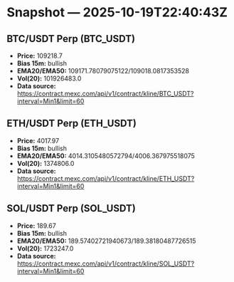 # Snapshot — 2025-10-19T22:40:43Z

## BTC/USDT Perp (BTC_USDT)
- **Price:** 109218.7
- **Bias 15m:** bullish
- **EMA20/EMA50:** 109171.78079075122/109018.0817353528
- **Vol(20):** 101926483.0
- **Data source:** https://contract.mexc.com/api/v1/contract/kline/BTC_USDT?interval=Min1&limit=60

## ETH/USDT Perp (ETH_USDT)
- **Price:** 4017.97
- **Bias 15m:** bullish
- **EMA20/EMA50:** 4014.3105480572794/4006.367975518075
- **Vol(20):** 1374806.0
- **Data source:** https://contract.mexc.com/api/v1/contract/kline/ETH_USDT?interval=Min1&limit=60

## SOL/USDT Perp (SOL_USDT)
- **Price:** 189.67
- **Bias 15m:** bullish
- **EMA20/EMA50:** 189.57402721940673/189.38180487726515
- **Vol(20):** 1723247.0
- **Data source:** https://contract.mexc.com/api/v1/contract/kline/SOL_USDT?interval=Min1&limit=60
